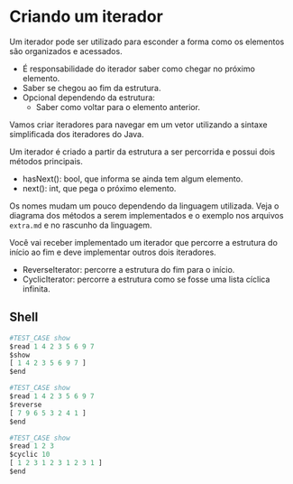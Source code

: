 # Criando um iterador

Um iterador pode ser utilizado para esconder a forma como os elementos são organizados e acessados.

- É responsabilidade do iterador saber como chegar no próximo elemento.
- Saber se chegou ao fim da estrutura.
- Opcional dependendo da estrutura:
  - Saber como voltar para o elemento anterior.

Vamos criar iteradores para navegar em um vetor utilizando a sintaxe simplificada dos iteradores do Java.

Um iterador é criado a partir da estrutura a ser percorrida e possui dois métodos principais.

- hasNext(): bool, que informa se ainda tem algum elemento.
- next(): int, que pega o próximo elemento.

Os nomes mudam um pouco dependendo da linguagem utilizada. Veja o diagrama dos métodos a serem implementados e o exemplo nos arquivos `extra.md` e no rascunho da linguagem.

Você vai receber implementado um iterador que percorre a estrutura do início ao fim e deve implementar outros dois iteradores.

- ReverseIterator: percorre a estrutura do fim para o início.
- CyclicIterator: percorre a estrutura como se fosse uma lista cíclica infinita.

## Shell

```py
#TEST_CASE show
$read 1 4 2 3 5 6 9 7
$show
[ 1 4 2 3 5 6 9 7 ]
$end
```

```py
#TEST_CASE show
$read 1 4 2 3 5 6 9 7
$reverse
[ 7 9 6 5 3 2 4 1 ]
$end
```

```py
#TEST_CASE show
$read 1 2 3
$cyclic 10
[ 1 2 3 1 2 3 1 2 3 1 ]
$end
```
